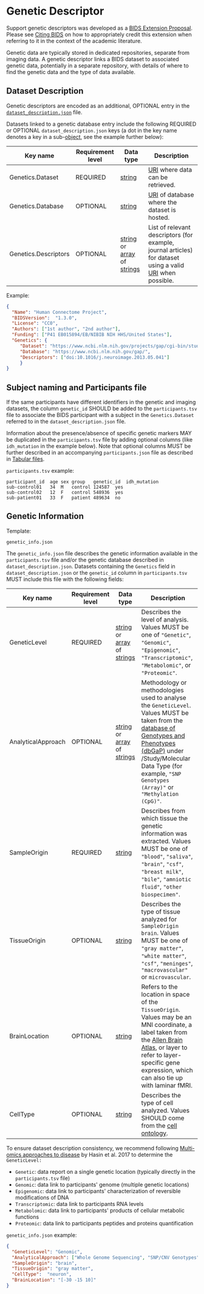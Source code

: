 # Genetic Descriptor

Support genetic descriptors was developed as a
[BIDS Extension Proposal](../07-extensions.md#bids-extension-proposals).
Please see [Citing BIDS](../01-introduction.md#citing-bids)
on how to appropriately credit this extension when referring to it in the
context of the academic literature.

Genetic data are typically stored in dedicated repositories,
separate from imaging data.
A genetic descriptor links a BIDS dataset to associated genetic data,
potentially in a separate repository,
with details of where to find the genetic data and the type of data available.

## Dataset Description

Genetic descriptors are encoded as an additional, OPTIONAL entry in the
[`dataset_description.json`](../03-modality-agnostic-files.md#dataset_descriptionjson)
file.

Datasets linked to a genetic database entry include the following REQUIRED or OPTIONAL
`dataset_description.json` keys (a dot in the key name denotes a key in a sub-[object][],
see the example further below):

| **Key name**         | **Requirement level** | **Data type**                          | **Description**                                                                                                  |
| -------------------- | --------------------- | -------------------------------------- | ---------------------------------------------------------------------------------------------------------------- |
| Genetics.Dataset     | REQUIRED              | [string][]                             | [URI][uri] where data can be retrieved.                                                                          |
| Genetics.Database    | OPTIONAL              | [string][]                             | [URI][uri] of database where the dataset is hosted.                                                              |
| Genetics.Descriptors | OPTIONAL              | [string][] or [array][] of [strings][] | List of relevant descriptors (for example, journal articles) for dataset using a valid [URI][uri] when possible. |

Example:

```JSON
{
  "Name": "Human Connectome Project",
  "BIDSVersion":  "1.3.0",
  "License": "CC0",
  "Authors": ["1st author", "2nd author"],
  "Funding": ["P41 EB015894/EB/NIBIB NIH HHS/United States"],
  "Genetics": {
     "Dataset": "https://www.ncbi.nlm.nih.gov/projects/gap/cgi-bin/study.cgi?study_id=phs001364.v1.p1",
     "Database": "https://www.ncbi.nlm.nih.gov/gap/",
     "Descriptors": ["doi:10.1016/j.neuroimage.2013.05.041"]
     }
}
```

## Subject naming and Participants file

If the same participants have different identifiers in the genetic and imaging datasets,
the column `genetic_id` SHOULD be added to the `participants.tsv` file to associate
the BIDS participant with a subject in the `Genetics.Dataset` referred to in the
`dataset_description.json` file.

Information about the presence/absence of specific genetic markers MAY be duplicated
in the `participants.tsv` file by adding optional columns (like `idh_mutation` in the
example below).
Note that optional columns MUST be further described in an accompanying
`participants.json` file as described in
[Tabular files](../02-common-principles.md#tabular-files).

`participants.tsv` example:

```Text
participant_id	age	sex	group	genetic_id	idh_mutation
sub-control01	34	M	control	124587	yes
sub-control02	12	F	control	548936	yes
sub-patient01	33	F	patient	489634	no
```

## Genetic Information

Template:

```Text
genetic_info.json
```

The `genetic_info.json` file describes the genetic information available in the
`participants.tsv` file and/or the genetic database described in
`dataset_description.json`.
Datasets containing the `Genetics` field in `dataset_description.json` or the
`genetic_id` column in `participants.tsv` MUST include this file with the following
fields:

| **Key name**       | **Requirement level** | **Data type**                          | **Description**                                                                                                                                                                                                                                           |
| ------------------ | --------------------- | -------------------------------------- | --------------------------------------------------------------------------------------------------------------------------------------------------------------------------------------------------------------------------------------------------------- |
| GeneticLevel       | REQUIRED              | [string][] or [array][] of [strings][] | Describes the level of analysis. Values MUST be one of `"Genetic"`, `"Genomic"`, `"Epigenomic"`, `"Transcriptomic"`, `"Metabolomic"`, or `"Proteomic"`.                                                                                                   |
| AnalyticalApproach | OPTIONAL              | [string][] or [array][] of [strings][] | Methodology or methodologies used to analyse the `GeneticLevel`. Values MUST be taken from the [database of Genotypes and Phenotypes (dbGaP)][gapsolr] under /Study/Molecular Data Type (for example, `"SNP Genotypes (Array)"` or `"Methylation (CpG)"`. |
| SampleOrigin       | REQUIRED              | [string][]                             | Describes from which tissue the genetic information was extracted. Values MUST be one of `"blood"`, `"saliva"`, `"brain"`, `"csf"`, `"breast milk"`, `"bile"`, `"amniotic fluid"`, `"other biospecimen"`.                                                 |
| TissueOrigin       | OPTIONAL              | [string][]                             | Describes the type of tissue analyzed for `SampleOrigin` `brain`. Values MUST be one of `"gray matter"`, `"white matter"`, `"csf"`, `"meninges"`, `"macrovascular"` or `microvascular`.                                                                   |
| BrainLocation      | OPTIONAL              | [string][]                             | Refers to the location in space of the `TissueOrigin`. Values may be an MNI coordinate, a label taken from the [Allen Brain Atlas][allen], or layer to refer to layer-specific gene expression, which can also tie up with laminar fMRI.                  |
| CellType           | OPTIONAL              | [string][]                             | Describes the type of cell analyzed. Values SHOULD come from the [cell ontology][ontology].                                                                                                                                                               |

To ensure dataset description consistency, we recommend following [Multi-omics approaches to disease](https://genomebiology.biomedcentral.com/articles/10.1186/s13059-017-1215-1) by Hasin et al. 2017 to determine the `GeneticLevel:`

-   `Genetic`: data report on a single genetic location (typically directly in the `participants.tsv` file)
-   `Genomic`:  data link to participants' genome (multiple genetic locations)
-   `Epigenomic`: data link to participants' characterization of reversible modifications of DNA
-   `Transcriptomic`: data link to participants RNA levels
-   `Metabolomic`: data link to participants' products of cellular metabolic functions
-   `Proteomic`: data link to participants peptides and proteins quantification

`genetic_info.json` example:

```JSON
{
  "GeneticLevel": "Genomic",
  "AnalyticalApproach": ["Whole Genome Sequencing", "SNP/CNV Genotypes"],
  "SampleOrigin": "brain",
  "TissueOrigin": "gray matter",
  "CellType":  "neuron",
  "BrainLocation": "[-30 -15 10]"
}
```

<!-- Link Definitions -->

[object]: https://www.json.org/json-en.html

[string]: https://www.w3schools.com/js/js_json_syntax.asp

[strings]: https://www.w3schools.com/js/js_json_syntax.asp

[array]: https://www.w3schools.com/js/js_json_arrays.asp

[allen]: https://atlas.brain-map.org/atlas?atlas=265297125&plate=112360888&structure=4392&x=40348.15104166667&y=46928.75&zoom=-7&resolution=206.60&z=3

[ontology]: http://obofoundry.org/ontology/cl.html

[gapsolr]: https://www.ncbi.nlm.nih.gov/gap/advanced

[uri]: ../02-common-principles.md#uniform-resource-indicator
